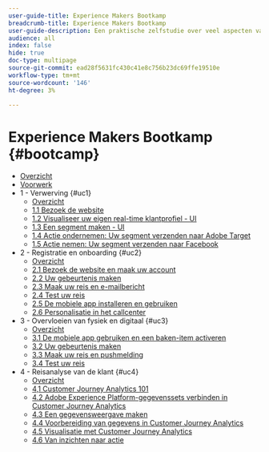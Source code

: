 ```yaml
---
user-guide-title: Experience Makers Bootkamp
breadcrumb-title: Experience Makers Bootkamp
user-guide-description: Een praktische zelfstudie over veel aspecten van Adobe Experience Platform.
audience: all
index: false
hide: true
doc-type: multipage
source-git-commit: ead28f5631fc430c41e8c756b23dc69ffe19510e
workflow-type: tm+mt
source-wordcount: '146'
ht-degree: 3%

---
```



# Experience Makers Bootkamp {#bootcamp}

+ [Overzicht](/help/bootcamp/overview.md)
+ [Voorwerk](/help/bootcamp/prework.md)
+ 1 - Verwerving {#uc1}
   + [Overzicht](/help/bootcamp/uc/uc1/uc1.md)
   + [1.1 Bezoek de website](/help/bootcamp/uc/uc1/ex1.md)
   + [1.2 Visualiseer uw eigen real-time klantprofiel - UI](/help/bootcamp/uc/uc1/ex2.md)
   + [1.3 Een segment maken - UI](/help/bootcamp/uc/uc1/ex3.md)
   + [1.4 Actie ondernemen: Uw segment verzenden naar Adobe Target](/help/bootcamp/uc/uc1/ex4.md)
   + [1.5 Actie nemen: Uw segment verzenden naar Facebook](/help/bootcamp/uc/uc1/ex5.md)
+ 2 - Registratie en onboarding {#uc2}
   + [Overzicht](/help/bootcamp/uc/uc2/uc2.md)
   + [2.1 Bezoek de website en maak uw account](/help/bootcamp/uc/uc2/ex1.md)
   + [2.2 Uw gebeurtenis maken](/help/bootcamp/uc/uc2/ex2.md)
   + [2.3 Maak uw reis en e-mailbericht](/help/bootcamp/uc/uc2/ex3.md)
   + [2.4 Test uw reis](/help/bootcamp/uc/uc2/ex4.md)
   + [2.5 De mobiele app installeren en gebruiken](/help/bootcamp/uc/uc2/ex5.md)
   + [2.6 Personalisatie in het callcenter](/help/bootcamp/uc/uc2/ex6.md)
+ 3 - Overvloeien van fysiek en digitaal {#uc3}
   + [Overzicht](/help/bootcamp/uc/uc3/uc3.md)
   + [3.1 De mobiele app gebruiken en een baken-item activeren](/help/bootcamp/uc/uc3/ex1.md)
   + [3.2 Uw gebeurtenis maken](/help/bootcamp/uc/uc3/ex2.md)
   + [3.3 Maak uw reis en pushmelding](/help/bootcamp/uc/uc3/ex3.md)
   + [3.4 Test uw reis](/help/bootcamp/uc/uc3/ex4.md)
+ 4 - Reisanalyse van de klant {#uc4}
   + [Overzicht](/help/bootcamp/uc/uc4/uc4.md)
   + [4,1 Customer Journey Analytics 101](/help/bootcamp/uc/uc4/ex1.md)
   + [4.2 Adobe Experience Platform-gegevenssets verbinden in Customer Journey Analytics](/help/bootcamp/uc/uc4/ex2.md)
   + [4.3 Een gegevensweergave maken](/help/bootcamp/uc/uc4/ex3.md)
   + [4.4 Voorbereiding van gegevens in Customer Journey Analytics](/help/bootcamp/uc/uc4/ex4.md)
   + [4.5 Visualisatie met Customer Journey Analytics](/help/bootcamp/uc/uc4/ex5.md)
   + [4.6 Van inzichten naar actie](/help/bootcamp/uc/uc4/ex6.md)